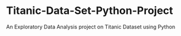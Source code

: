 # Titanic-Data-Set-Python-Project
An Exploratory Data Analysis project on Titanic Dataset using Python
